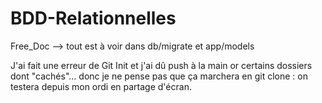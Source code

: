 # BDD-Relationnelles

Free_Doc --> tout est à voir dans db/migrate et app/models

J'ai fait une erreur de Git Init et j'ai dû push à la main or certains dossiers dont "cachés"... donc je ne pense pas que ça marchera en git clone : on testera depuis mon ordi en partage d'écran.
